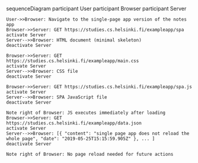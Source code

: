 sequenceDiagram
    participant User
    participant Browser
    participant Server

    User->>Browser: Navigate to the single-page app version of the notes app
    Browser->>Server: GET https://studies.cs.helsinki.fi/exampleapp/spa
    activate Server
    Server-->>Browser: HTML document (minimal skeleton)
    deactivate Server

    Browser->>Server: GET https://studies.cs.helsinki.fi/exampleapp/main.css
    activate Server
    Server-->>Browser: CSS file
    deactivate Server

    Browser->>Server: GET https://studies.cs.helsinki.fi/exampleapp/spa.js
    activate Server
    Server-->>Browser: SPA JavaScript file
    deactivate Server

    Note right of Browser: JS executes immediately after loading
    Browser->>Server: GET https://studies.cs.helsinki.fi/exampleapp/data.json
    activate Server
    Server-->>Browser: [{ "content": "single page app does not reload the whole page", "date": "2019-05-25T15:15:59.905Z" }, ... ]
    deactivate Server

    Note right of Browser: No page reload needed for future actions
